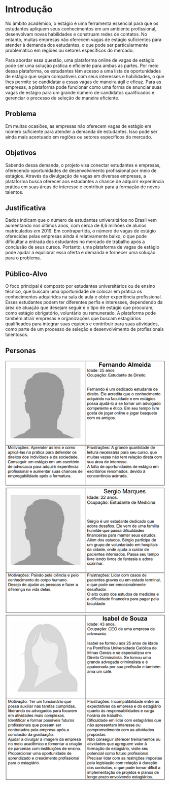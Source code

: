 # Introdução

 No âmbito acadêmico, o estágio é uma ferramenta essencial para que os estudantes apliquem seus conhecimentos em um ambiente profissional, desenvolvam novas habilidades e construam redes de contatos. No entanto, muitas empresas não oferecem vagas de estágio suficientes para atender à demanda dos estudantes, o que pode ser particularmente problemático em regiões ou setores específicos do mercado.
 
 Para abordar essa questão, uma plataforma online de vagas de estágio pode ser uma solução prática e eficiente para ambas as partes. Por meio dessa plataforma, os estudantes têm acesso a uma lista de oportunidades de estágio que sejam compatíveis com seus interesses e habilidades, o que lhes permite se candidatar a essas vagas de maneira ágil e eficaz. Para as empresas, a plataforma pode funcionar como uma forma de anunciar suas vagas de estágio para um grande número de candidatos qualificados e gerenciar o processo de seleção de maneira eficiente.


## Problema

 Em muitas ocasiões, as empresas não oferecem vagas de estágio em número suficiente para atender a demanda de estudantes. Isso pode ser ainda mais acentuado em regiões ou setores específicos do mercado.

## Objetivos

 Sabendo dessa demanda, o projeto visa conectar estudantes e empresas, oferecendo oportunidades de desenvolvimento profissional por meio de estágios. Através da divulgação de vagas em diversas empresas, a plataforma busca oferecer aos estudantes a chance de adquirir experiência prática em suas áreas de interesse e contribuir para a formação de novos talentos.

## Justificativa

 Dados indicam que o número de estudantes universitários no Brasil vem aumentando nos últimos anos, com cerca de 8,6 milhões de alunos matriculados em 2019. Em contrapartida, o número de vagas de estágio oferecidas pelas empresas ainda é relativamente baixo, o que pode dificultar a entrada dos estudantes no mercado de trabalho após a conclusão de seus cursos. Portanto, uma plataforma de vagas de estágio pode ajudar a equilibrar essa oferta e demanda e fornecer uma solução para o problema.

## Público-Alvo

O foco principal é composto por estudantes universitários ou de ensino técnico, que buscam uma oportunidade de colocar em prática os conhecimentos adquiridos na sala de aula e obter experiência profissional. Esses estudantes podem ter diferentes perfis e interesses, dependendo da área de atuação que desejam seguir e o tipo de estágio que procuram, como estágio obrigatório, voluntário ou remunerado. A plataforma pode também atrair empresas e organizações que buscam estagiários qualificados para integrar suas equipes e contribuir para suas atividades, como parte de um processo de seleção e desenvolvimento de profissionais talentosos.

## Personas

![alt="Persona: Fernando Almeida"](./img/persona-fernando-almeida.png)
![alt="Persona: Sergio Marques"](./img/persona-sergio-marques.png)
![alt="Persona: Isabel de Souza"](./img/persona-isabel-souza.png)

